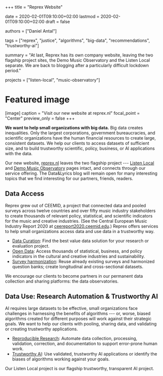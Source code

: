 +++
title = "Reprex Website"

date = 2020-02-01T09:10:00+02:00
lastmod = 2020-02-01T09:10:00+02:00
draft = false

authors = ["Daniel Antal"]

tags = ["reprex", "justice", "algorithms", "big-data", 
"recommendations", "trustworthy-ai"]

summary = "At last, Reprex has its own company website, leaving the two flagship project sites, the Demo Music Observatory and the Listen Local separate.   We are back to blogging after a particularly difficult lockdown period."

projects = ["listen-local", "music-observatory"]

# Featured image
[image]
  caption = "Visit our new website at reprex.nl"
  focal_point = "Center"
  preview_only = false
+++

**We want to help small organizations with big data.** Big data creates inequalities. Only the largest corporations, government bureaucracies, and scientific organizations have the human financial resources to create large, consistent datasets. We help our clients to access datasets of sufficient size, and to build trustworthy scientific, policy, business, or AI applications with the data. 

Our new website, [reprex.nl](https://reprex.nl/) leaves the two flagship project --- [Listen Local](https://listenlocal.community/index.html) and [Demo Music Observatory](https://music.dataobservatory.eu/) pages intact, and connects through our service offering. The Data&Lyrics blog will remain open for many interesting topics that we find interesting for our partners, friends, readers.

## Data Access
Reprex grew out of CEEMID, a project that connected data and pooled surveys across twelve countries and over fifty music industry stakeholders to create thousands of relevant policy, statistical, and scientific indicators for the music and creative industries. (See the Central European Music Industry Report 2020 at [ceereport2020.ceemid.edu](https://ceereport2020.ceemid.edu).) Reprex offers services to help small organizations access data and use data in a trustworthy way. 

-	[Data Curation](https://reprex.nl/service/data-curation/): Find the best value data solution for your research or evaluation project.
-	[Open Data](https://reprex.nl/service/open-data/): Access thousands of statistical, business, and policy indicators in the cultural and creative industries and sustainability.
-	[Survey harmonization](https://reprex.nl/software/retroharmonize/): Reuse already existing surveys and harmonized question banks; create longitudinal and cross-sectional datasets.

We encourage our clients to become partners in our permanent data collection and sharing platforms: the data observatories.

## Data Use: Research Automation & Trustworthy AI

AI requires large datasets to be effective, small organizations face challenges in harnessing the benefits of algorithms --- or, worse, biased algorithms created for different purposes will work against their strategic goals. We want to help our clients with pooling, sharing data, and validating or creating trustworthy applications.
 
-	[Reproducible Research](https://reprex.nl/service/research/): Automate data collection, processing, validation, correction, and documentation to support error-prone human work.
-	[Trustworthy AI](https://reprex.nl/service/trustworthy-ai/): Use validated, trustworthy AI applications or identify the biases of algorithms working against your goals.

Our Listen Local project is our flagship trustworthy, transparent AI project.